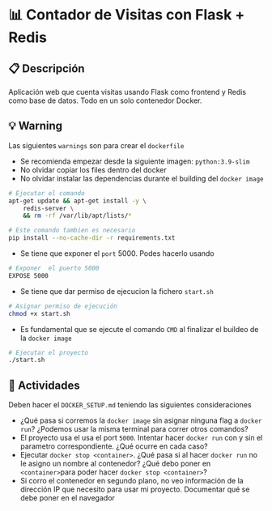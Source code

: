 # 📊 Contador de Visitas con Flask + Redis

## 📋 Descripción
Aplicación web que cuenta visitas usando Flask como frontend y Redis como base de datos. Todo en un solo contenedor Docker.

## 💡 Warning
Las siguientes `warnings` son para crear el `dockerfile`
 * Se recomienda empezar desde la siguiente imagen: `python:3.9-slim`
 * No olvidar copiar los files dentro del docker
 * No olvidar instalar las dependencias durante el building del `docker image`
````bash
# Ejecutar el comando
apt-get update && apt-get install -y \
    redis-server \
    && rm -rf /var/lib/apt/lists/*

# Este comando tambien es necesario
pip install --no-cache-dir -r requirements.txt
````
 * Se tiene que exponer el `port` 5000. Podes hacerlo usando
````bash
# Exponer  el puerto 5000
EXPOSE 5000
````
 * Se tiene que dar permiso de ejecucion la fichero `start.sh`
````bash
# Asignar permiso de ejecución
chmod +x start.sh
````
 * Es fundamental que se ejecute el comando `CMD` al finalizar el buildeo de la `docker image`
````bash
# Ejecutar el proyecto
./start.sh
````

## 🚀 Actividades
Deben hacer el `DOCKER_SETUP.md` teniendo las siguientes consideraciones
* ¿Qué pasa si corremos la `docker image` sin asignar ninguna flag a `docker run`? ¿Podemos usar la misma terminal para correr otros comandos?
 * El proyecto usa el usa el port `5000`. Intentar hacer `docker run` con y sin el parametro correspondiente. ¿Qué ocurre en cada caso?
 * Ejecutar `docker stop <container>`. ¿Qué pasa si al hacer `docker run` no le asigno un nombre al contenedor? ¿Qué debo poner en `<container>`para poder hacer `docker stop <container>`?
 * Si corro el contenedor en segundo plano, no veo información de la dirección IP que necesito para usar mi proyecto. Documentar qué se debe poner en el navegador
